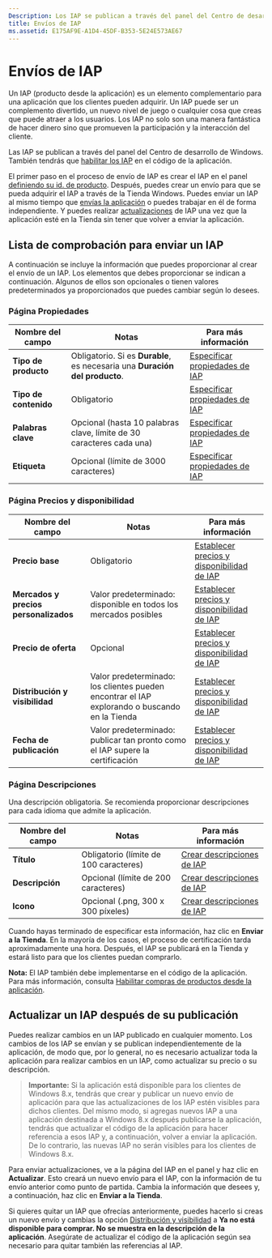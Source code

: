```yaml
---
Description: Los IAP se publican a través del panel del Centro de desarrollo de Windows.
title: Envíos de IAP
ms.assetid: E175AF9E-A1D4-45DF-B353-5E24E573AE67
---
```


# Envíos de IAP


Un IAP (producto desde la aplicación) es un elemento complementario para una aplicación que los clientes pueden adquirir. Un IAP puede ser un complemento divertido, un nuevo nivel de juego o cualquier cosa que creas que puede atraer a los usuarios. Los IAP no solo son una manera fantástica de hacer dinero sino que promueven la participación y la interacción del cliente.

Las IAP se publican a través del panel del Centro de desarrollo de Windows. También tendrás que [habilitar los IAP](https://msdn.microsoft.com/library/windows/apps/mt219684) en el código de la aplicación.

El primer paso en el proceso de envío de IAP es crear el IAP en el panel [definiendo su id. de producto](set-your-iap-product-id.md). Después, puedes crear un envío para que se pueda adquirir el IAP a través de la Tienda Windows. Puedes enviar un IAP al mismo tiempo que [envías la aplicación](app-submissions.md) o puedes trabajar en él de forma independiente. Y puedes realizar [actualizaciones](#updating-an-iap-after-submission) de IAP una vez que la aplicación esté en la Tienda sin tener que volver a enviar la aplicación.

## Lista de comprobación para enviar un IAP


A continuación se incluye la información que puedes proporcionar al crear el envío de un IAP. Los elementos que debes proporcionar se indican a continuación. Algunos de ellos son opcionales o tienen valores predeterminados ya proporcionados que puedes cambiar según lo desees.

### Página Propiedades
| Nombre del campo                    | Notas                                       | Para más información                                                             |
|-------------------------------|---------------------------------------------|---------------------------------------------------------------------------|
| **Tipo de producto**              | Obligatorio. Si es **Durable**, es necesaria una **Duración del producto**. | [Especificar propiedades de IAP](enter-iap-properties.md)         |
| **Tipo de contenido**              | Obligatorio                                    | [Especificar propiedades de IAP](enter-iap-properties.md)                           | 
| **Palabras clave**                  | Opcional (hasta 10 palabras clave, límite de 30 caracteres cada una) | [Especificar propiedades de IAP](enter-iap-properties.md)                 |
| **Etiqueta**                       | Opcional (límite de 3000 caracteres)             | [Especificar propiedades de IAP](enter-iap-properties.md)                           |

### Página Precios y disponibilidad 
| Nombre del campo                    | Notas                                       | Para más información                                                             |
|-------------------------------|---------------------------------------------|---------------------------------------------------------------------------|
| **Precio base**                | Obligatorio                                    | [Establecer precios y disponibilidad de IAP](set-iap-pricing-and-availability.md)   |
| **Mercados y precios personalizados** | Valor predeterminado: disponible en todos los mercados posibles | [Establecer precios y disponibilidad de IAP](set-iap-pricing-and-availability.md)   |
| **Precio de oferta**              | Opcional                                    | [Establecer precios y disponibilidad de IAP](set-iap-pricing-and-availability.md)   |
| **Distribución y visibilidad** | Valor predeterminado: los clientes pueden encontrar el IAP explorando o buscando en la Tienda | [Establecer precios y disponibilidad de IAP](set-iap-pricing-and-availability.md) |
| **Fecha de publicación**              | Valor predeterminado: publicar tan pronto como el IAP supere la certificación | [Establecer precios y disponibilidad de IAP](set-iap-pricing-and-availability.md)   |

### Página Descripciones
Una descripción obligatoria. Se recomienda proporcionar descripciones para cada idioma que admite la aplicación.

| Nombre del campo                    | Notas                                       | Para más información       |
|-------------------------------|---------------------------------------------|---------------------|
| **Título**                     | Obligatorio (límite de 100 caracteres)              | [Crear descripciones de IAP](create-iap-descriptions.md)                     |
| **Descripción**               | Opcional (límite de 200 caracteres)              | [Crear descripciones de IAP](create-iap-descriptions.md)                     |
| **Icono**                      | Opcional (.png, 300 x 300 píxeles)             | [Crear descripciones de IAP](create-iap-descriptions.md)                     |

Cuando hayas terminado de especificar esta información, haz clic en **Enviar a la Tienda**. En la mayoría de los casos, el proceso de certificación tarda aproximadamente una hora. Después, el IAP se publicará en la Tienda y estará listo para que los clientes puedan comprarlo.

**Nota:** El IAP también debe implementarse en el código de la aplicación. Para más información, consulta [Habilitar compras de productos desde la aplicación](https://msdn.microsoft.com/library/windows/apps/mt219684).


## Actualizar un IAP después de su publicación


Puedes realizar cambios en un IAP publicado en cualquier momento. Los cambios de los IAP se envían y se publican independientemente de la aplicación, de modo que, por lo general, no es necesario actualizar toda la aplicación para realizar cambios en un IAP, como actualizar su precio o su descripción.

> **Importante:** Si la aplicación está disponible para los clientes de Windows 8.x, tendrás que crear y publicar un nuevo envío de aplicación para que las actualizaciones de los IAP estén visibles para dichos clientes. Del mismo modo, si agregas nuevos IAP a una aplicación destinada a Windows 8.x después publicarse la aplicación, tendrás que actualizar el código de la aplicación para hacer referencia a esos IAP y, a continuación, volver a enviar la aplicación. De lo contrario, las nuevas IAP no serán visibles para los clientes de Windows 8.x.

Para enviar actualizaciones, ve a la página del IAP en el panel y haz clic en **Actualizar**. Esto creará un nuevo envío para el IAP, con la información de tu envío anterior como punto de partida. Cambia la información que desees y, a continuación, haz clic en **Enviar a la Tienda**.

Si quieres quitar un IAP que ofrecías anteriormente, puedes hacerlo si creas un nuevo envío y cambias la opción [Distribución y visibilidad](set-iap-pricing-and-availability.md) a **Ya no está disponible para comprar. No se muestra en la descripción de la aplicación**. Asegúrate de actualizar el código de la aplicación según sea necesario para quitar también las referencias al IAP.



<!--HONumber=Mar16_HO1-->


